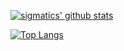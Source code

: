 <!--
**sigma67/sigma67** is a ✨ _special_ ✨ repository because its `README.md` (this file) appears on your GitHub profile.

Here are some ideas to get you started:

- 🔭 I’m currently working on ...
- 🌱 I’m currently learning ...
- 👯 I’m looking to collaborate on ...
- 🤔 I’m looking for help with ...
- 💬 Ask me about ...
- 📫 How to reach me: ...
- 😄 Pronouns: ...
- ⚡ Fun fact: ...
-->

[![sigmatics' github stats](https://github-readme-stats-foczoxwtw-sigma67.vercel.app/api?username=sigma67&show_icons=true&theme=dracula)](https://github.com/anuraghazra/github-readme-stats)

[![Top Langs](https://github-readme-stats-foczoxwtw-sigma67.vercel.app/api/top-langs/?username=sigma67&theme=dracula&hide=html&layout=compact&hide=javascript)](https://github.com/anuraghazra/github-readme-stats)
